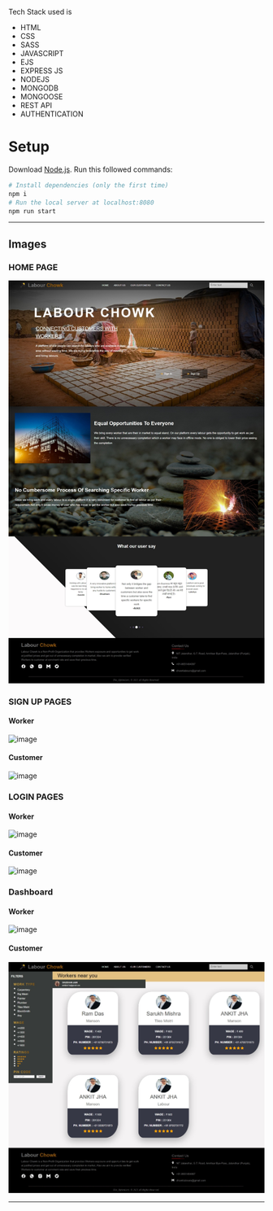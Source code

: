 
  

 
<!--   ###Illustration of of our project -->
Tech Stack used is 

- HTML
- CSS
- SASS
- JAVASCRIPT
- EJS
- EXPRESS JS
- NODEJS
- MONGODB
- MONGOOSE
- REST API
- AUTHENTICATION








# Setup
Download [Node.js](https://nodejs.org/en/download/).
Run this followed commands:

``` bash
# Install dependencies (only the first time)
npm i
# Run the local server at localhost:8080
npm run start
```

---
## Images

<h3>HOME PAGE</h3>

![image](https://github.com/ShubhamKumar5802/labourchowk/blob/main/home.jpeg)


<h3>SIGN UP PAGES</h3>

<h4>Worker</h4>

![image](https://github.com/18ankitjha/labourchowk/blob/main/signupworker.jpeg)


<h4>Customer</h4>

![image](https://github.com/18ankitjha/labourchowk/blob/main/signupuser.jpeg)





<h3>LOGIN PAGES</h3>

<h4>Worker</h4>


![image](https://github.com/18ankitjha/labourchowk/blob/main/signinworker.jpeg)

<h4>Customer</h4>

![image](https://github.com/18ankitjha/labourchowk/blob/main/signincustomer.jpeg)

<h3>Dashboard</h3>

<h4>Worker</h4>


![image](https://github.com/18ankitjha/labourchowk/blob/main/dashboardcustomer.jpeg)

<h4>Customer</h4>



![image](https://github.com/ShubhamKumar5802/labourchowk/blob/main/dashboarduser.jpeg)



---

